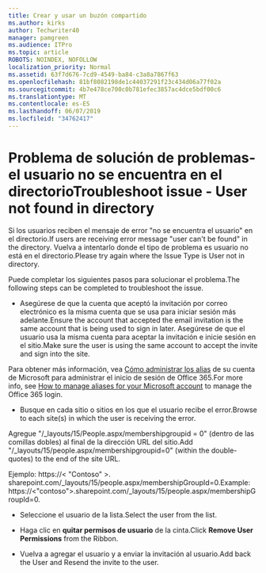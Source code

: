 ```yaml
---
title: Crear y usar un buzón compartido
ms.author: kirks
author: Techwriter40
manager: pamgreen
ms.audience: ITPro
ms.topic: article
ROBOTS: NOINDEX, NOFOLLOW
localization_priority: Normal
ms.assetid: 63f7d676-7cd9-4549-ba84-c3a8a7867f63
ms.openlocfilehash: 81bf8082198de1c44037291f23c434d06a77f02a
ms.sourcegitcommit: 4b7e478ce700c0b781efec3857ac4dce5bdf00c6
ms.translationtype: MT
ms.contentlocale: es-ES
ms.lasthandoff: 06/07/2019
ms.locfileid: "34762417"
---
```

# <a name="troubleshoot-issue---user-not-found-in-directory"></a><span data-ttu-id="973df-102">Problema de solución de problemas-el usuario no se encuentra en el directorio</span><span class="sxs-lookup"><span data-stu-id="973df-102">Troubleshoot issue - User not found in directory</span></span>

<span data-ttu-id="973df-103">Si los usuarios reciben el mensaje de error "no se encuentra el usuario" en el directorio.</span><span class="sxs-lookup"><span data-stu-id="973df-103">If users are receiving error message "user can't be found" in the directory.</span></span> <span data-ttu-id="973df-104">Vuelva a intentarlo donde el tipo de problema es usuario no está en el directorio.</span><span class="sxs-lookup"><span data-stu-id="973df-104">Please try again where the Issue Type is User not in directory.</span></span>

<span data-ttu-id="973df-105">Puede completar los siguientes pasos para solucionar el problema.</span><span class="sxs-lookup"><span data-stu-id="973df-105">The following steps can be completed to troubleshoot the issue.</span></span>

- <span data-ttu-id="973df-106">Asegúrese de que la cuenta que aceptó la invitación por correo electrónico es la misma cuenta que se usa para iniciar sesión más adelante.</span><span class="sxs-lookup"><span data-stu-id="973df-106">Ensure the account that accepted the email invitation is the same account that is being used to sign in later.</span></span> <span data-ttu-id="973df-107">Asegúrese de que el usuario usa la misma cuenta para aceptar la invitación e inicie sesión en el sitio.</span><span class="sxs-lookup"><span data-stu-id="973df-107">Make sure the user is using the same account to accept the invite and sign into the site.</span></span> 

<span data-ttu-id="973df-108">Para obtener más información, vea [Cómo administrar los alias</a> de su cuenta de Microsoft para administrar el inicio de sesión de Office 365](https://support.microsoft.com/help/12407/microsoft-account-how-to-manage-aliases).</span><span class="sxs-lookup"><span data-stu-id="973df-108">For more info, see [How to manage aliases for your Microsoft account</a> to manage the Office 365 login](https://support.microsoft.com/help/12407/microsoft-account-how-to-manage-aliases).</span></span> 

- <span data-ttu-id="973df-109">Busque en cada sitio o sitios en los que el usuario recibe el error.</span><span class="sxs-lookup"><span data-stu-id="973df-109">Browse to each site(s) in which the user is receiving the error.</span></span> 

<span data-ttu-id="973df-110">Agregue "/_layouts/15/People.aspx/membershipgroupid = 0" (dentro de las comillas dobles) al final de la dirección URL del sitio.</span><span class="sxs-lookup"><span data-stu-id="973df-110">Add "/_layouts/15/people.aspx/membershipgroupid=0" (within the double-quotes) to the end of the site URL.</span></span> 

<span data-ttu-id="973df-111">Ejemplo: https://< "Contoso" >. sharepoint.com/_layouts/15/people.aspx/membershipGroupId=0.</span><span class="sxs-lookup"><span data-stu-id="973df-111">Example: https://<"contoso">.sharepoint.com/_layouts/15/people.aspx/membershipGroupId=0.</span></span>

- <span data-ttu-id="973df-112">Seleccione el usuario de la lista.</span><span class="sxs-lookup"><span data-stu-id="973df-112">Select the user from the list.</span></span>

- <span data-ttu-id="973df-113">Haga clic en **quitar permisos de usuario** de la cinta.</span><span class="sxs-lookup"><span data-stu-id="973df-113">Click **Remove User Permissions** from the Ribbon.</span></span> 
-  <span data-ttu-id="973df-114">Vuelva a agregar el usuario y a enviar la invitación al usuario.</span><span class="sxs-lookup"><span data-stu-id="973df-114">Add back the User and Resend the invite to the user.</span></span>

